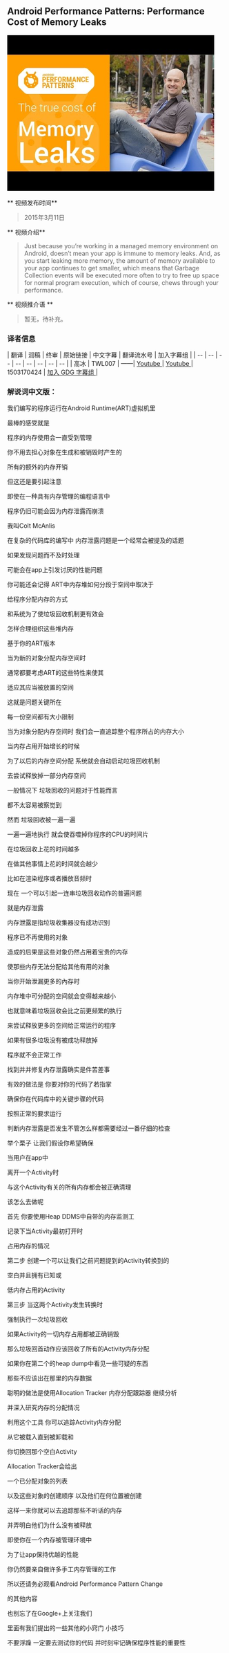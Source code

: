 ## Android Performance Patterns: Performance Cost of Memory Leaks

![video_screenshot](images/h7qHsk1nWKI.jpg)

** 视频发布时间**
 
> 2015年3月11日

** 视频介绍**

> Just because you’re working in a managed memory environment on Android, doesn’t mean your app is immune to memory leaks. And, as you start leaking more memory, the amount of memory available to your app continues to get smaller, which means that Garbage Collection events will be executed more often to try to free up space for normal program execution, which of course, chews through your performance.

** 视频推介语 **

>  暂无，待补充。


### 译者信息

| 翻译 | 润稿 | 终审 | 原始链接 | 中文字幕 |  翻译流水号  |  加入字幕组  |
| -- | -- | -- | -- | -- |  -- | -- | -- |
| 高冰 | TWL007 | ——| [ Youtube ]( https://www.youtube.com/watch?v=h7qHsk1nWKI )  |  [ Youtube ]( https://www.youtube.com/watch?v=hHUbjl5rsDs ) | 1503170424 | [ 加入 GDG 字幕组 ]( http://www.gfansub.com/join_translator )  |



### 解说词中文版：


我们编写的程序运行在Android Runtime(ART)虚拟机里


最棒的感受就是


程序的内存使用会一直受到管理


你不用去担心对象在生成和被销毁时产生的


所有的额外的内存开销


但这还是要引起注意


即使在一种具有内存管理的编程语言中


程序仍旧可能会因为内存泄露而崩溃


我叫Colt McAnlis


在复杂的代码库的编写中  内存泄露问题是一个经常会被提及的话题


如果发现问题而不及时处理


可能会在app上引发讨厌的性能问题


你可能还会记得  ART中内存堆如何分段于空间中取决于


给程序分配内存的方式


和系统为了使垃圾回收机制更有效会


怎样合理组织这些堆内存


基于你的ART版本


当为新的对象分配内存空间时


通常都要考虑ART的这些特性来使其


适应其应当被放置的空间


这就是问题关键所在


每一份空间都有大小限制


当为对象分配内存空间时  我们会一直追踪整个程序所占的内存大小


当内存占用开始增长的时候


为了以后的内存空间分配  系统就会自动启动垃圾回收机制


去尝试释放掉一部分内存空间


一般情况下  垃圾回收的问题对于性能而言


都不太容易被察觉到


然而  垃圾回收被一遍一遍


一遍一遍地执行  就会使吞噬掉你程序的CPU的时间片


在垃圾回收上花的时间越多


在做其他事情上花的时间就会越少


比如在渲染程序或者播放音频时


现在 一个可以引起一连串垃圾回收动作的普遍问题


就是内存泄露


内存泄露是指垃圾收集器没有成功识别


程序已不再使用的对象


造成的后果是这些对象仍然占用着宝贵的内存


使那些内存无法分配给其他有用的对象


当你开始泄漏更多的內存时


内存堆中可分配的空间就会变得越来越小


也就意味着垃圾回收会比之前更频繁的执行


来尝试释放更多的空间给正常运行的程序


如果有很多垃圾没有被成功释放掉


程序就不会正常工作


找到并并修复内存泄露确实是件苦差事


有效的做法是  你要对你的代码了若指掌


确保你在代码库中的关键步骤的代码


按照正常的要求运行


判断内存泄露是否发生不管怎么样都需要经过一番仔细的检查


举个栗子  让我们假设你希望确保


当用户在app中


离开一个Activity时


与这个Activity有关的所有内存都会被正确清理


该怎么去做呢


首先  你要使用Heap  DDMS中自带的内存监测工


记录下当Activity最初打开时


占用内存的情况


第二步  创建一个可以让我们之前问题提到的Activity转换到的


空白并且拥有已知或


低内存占用的Activity


第三步  当这两个Activity发生转换时


强制执行一次垃圾回收


如果Activity的一切内存占用都被正确销毁


那么垃圾回首动作应该回收了所有的Activity内存分配


如果你在第二个的heap dump中看见一些可疑的东西


那些不应该出在那里的内存数据


聪明的做法是使用Allocation Tracker  内存分配跟踪器  继续分析


并深入研究内存的分配情况


利用这个工具  你可以追踪Activity内存分配


从它被载入直到被卸载和


你切换回那个空白Activity


Allocation Tracker会给出


一个已分配对象的列表


以及这些对象的创建顺序  以及他们在何位置被创建


这样一来你就可以去追踪那些不听话的内存


并弄明白他们为什么没有被释放


即使你在一个内存被管理环境中


为了让app保持优越的性能


你仍然要亲自做许多手工内存管理的工作


所以还请务必观看Android Performance Pattern Change


的其他内容


也别忘了在Google+上关注我们


里面有我们提出的一些其他的小窍门  小技巧


不要浮躁  一定要去测试你的代码  并时刻牢记确保程序性能的重要性






